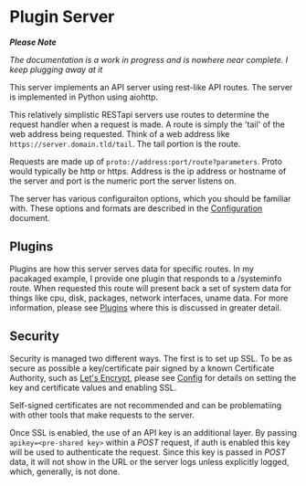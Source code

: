 # Plugin Server

***Please Note***

*The documentation is a work in progress and is nowhere near complete. I keep plugging away at it*

This server implements an API server using rest-like API routes. The server is implemented in Python using aiohttp. 

This relatively simplistic RESTapi servers use routes to determine the request handler when a request is made. A route is simply the 'tail' of the web address being requested. Think of a web address like `https://server.domain.tld/tail`. The tail portion is the route. 

Requests are made up of `proto://address:port/route?parameters`. Proto would typically be http or https. Address is the ip address or hostname of the server and port is the numeric port the server listens on.

The server has various configuraiton options, which you should be familiar with. These options and formats are described in the [Configuration](Config.md) document.

## Plugins

Plugins are how this server serves data for specific routes. In my pacakaged example, I provide one plugin that responds to a /systeminfo route. When requested this route will present back a set of system data for things like cpu, disk, packages, network interfaces, uname data. For more information, please see [Plugins](Plugins.md) where this is discussed in greater detail.

## Security

Security is managed two different ways. The first is to set up SSL. To be as secure as possible a key/certificate pair signed by a known Certificate Authority, such as [Let's Encrypt](letsencrypt.org), please see [Config](Config.md) for details on setting the key and certificate values and enabling SSL. 

Self-signed certificates are not recommended and can be problematiing with other tools that make requests to the server.

Once SSL is enabled, the use of an API key is an additional layer. By passing `apikey=<pre-shared key>` within a *POST* request, if auth is enabled this key will be used to authenticate the request. Since this key is passed in *POST* data, it will not show in the URL or the server logs unless explicitly logged, which, generally, is not done. 


